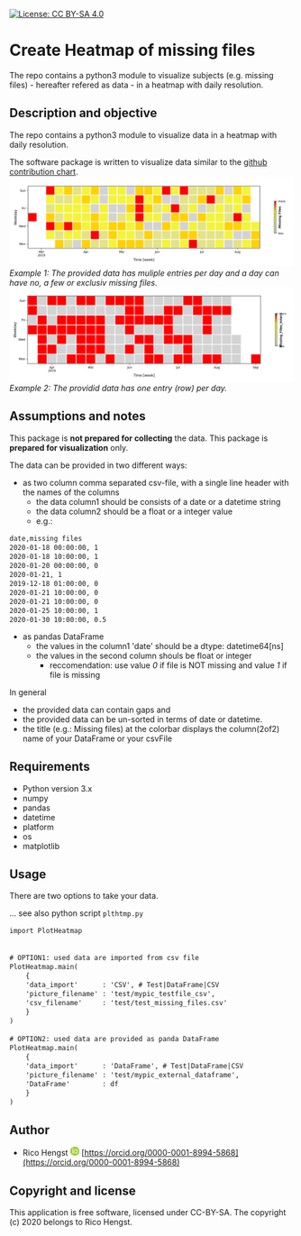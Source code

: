 [![License: CC BY-SA 4.0](https://licensebuttons.net/l/by-sa/4.0/80x15.png)](https://creativecommons.org/licenses/by-sa/4.0/)
# Create Heatmap of missing files

The repo contains a python3 module to visualize subjects (e.g. missing files) - hereafter refered as data - in a heatmap with daily resolution.

## Description and objective
The repo contains a python3 module to visualize data in a heatmap with daily resolution.

The software package is written to visualize data similar to the 
[github contribution chart](https://help.github.com/en/github/setting-up-and-managing-your-github-profile/viewing-contributions-on-your-profile).
![PlotHeatmap](doc/PlotHeatmap.png)
*Example 1: The provided data has muliple entries per day and a day can have no, a few or exclusiv missing files.*
![PlotHeatmap](doc/PlotHeatmap2.png)
*Example 2: The providid data has one entry (row) per day.*

## Assumptions and notes
This package is **not prepared for collecting** the data.
This package is **prepared for visualization** only.

The data can be provided in two different ways:
* as two column comma separated csv-file, with a single line header with the names of the columns
    * the data column1 should be consists of a date or a datetime string
    * the data column2 should be a float or a integer value
    * e.g.:

```
date,missing files
2020-01-18 00:00:00, 1
2020-01-18 10:00:00, 1
2020-01-20 00:00:00, 0
2020-01-21, 1
2019-12-18 01:00:00, 0
2020-01-21 10:00:00, 0
2020-01-21 10:00:00, 0
2020-01-25 10:00:00, 1
2020-01-30 10:00:00, 0.5
```

* as pandas DataFrame
    * the values in the column1 'date' should be a dtype: datetime64[ns]
    * the values in the second column shouls be float or integer
        * reccomendation: use value *0* if file is NOT missing and value *1* if file is missing


In general 
* the provided data can contain gaps and 
* the provided data can be un-sorted in terms of date or datetime.
* the title (e.g.: Missing files) at the colorbar displays the column(2of2) name of your DataFrame or your csvFile

## Requirements

* Python version 3.x
* numpy
* pandas
* datetime
* platform
* os
* matplotlib


## Usage

There are two options to take your data.

... see also python script ```plthtmp.py```

```
import PlotHeatmap


# OPTION1: used data are imported from csv file
PlotHeatmap.main(
    { 
    'data_import'      : 'CSV', # Test|DataFrame|CSV
    'picture_filename' : 'test/mypic_testfile_csv',
    'csv_filename'     : 'test/test_missing_files.csv'
    }
)

# OPTION2: used data are provided as panda DataFrame
PlotHeatmap.main(
    { 
    'data_import'      : 'DataFrame', # Test|DataFrame|CSV
    'picture_filename' : 'test/mypic_external_dataframe',
    'DataFrame'        : df
    }
)
```

## Author
* Rico Hengst ![Logo](doc/ORCIDiD_icon16x16.png) [https://orcid.org/0000-0001-8994-5868](https://orcid.org/0000-0001-8994-5868)

## Copyright and license

This application is free software, licensed under CC-BY-SA. The copyright (c) 2020 belongs to Rico Hengst.